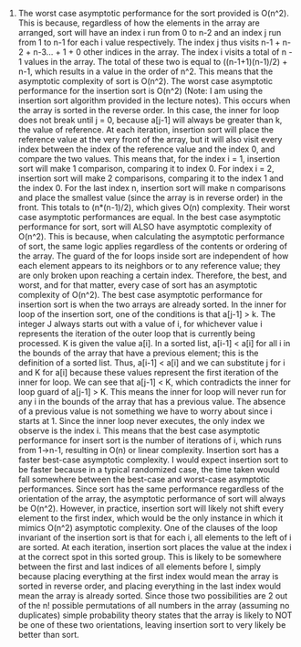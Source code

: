 1. The worst case asymptotic performance for the sort provided is O(n^2). This is because, regardless of how the elements in the array are arranged, sort will have an index i run from 0 to n-2 and an index j run from 1 to n-1 for each i value respectively. The index j thus visits n-1 + n-2 + n-3... + 1 + 0 other indices in the array. The index i visits a total of n - 1 values in the array. The total of these two is equal to ((n-1+1)(n-1)/2) + n-1, which results in a value in the order of n^2. This means that the asymptotic complexity of sort is O(n^2).
The worst case asymptotic performance for the insertion sort is O(n^2) (Note: I am using the insertion sort algorithm provided in the lecture notes). This occurs when the array is sorted in the reverse order. In this case, the inner for loop does not break until j = 0, because a[j-1] will always be greater than k, the value of reference. At each iteration, insertion sort will place the reference value at the very front of the array, but it will also visit every index between the index of the reference value and the index 0, and compare the two values. This means that, for the index i = 1, insertion sort will make 1 comparison, comparing it to index 0. For index i = 2, insertion sort will make 2 comparisons, comparing it to the index 1 and the index 0. For the last index n, insertion sort will make n comparisons and place the smallest value (since the array is in reverse order) in the front. This totals to (n*(n-1)/2), which gives O(n) complexity.
Their worst case asymptotic performances are equal.
In the best case asymptotic performance for sort, sort will ALSO have asymptotic complexity of O(n^2). This is because, when calculating the asymptotic performance of sort, the same logic applies regardless of the contents or ordering of the array. The guard of the for loops inside sort are independent of how each element appears to its neighbors or to any reference value; they are only broken upon reaching a certain index. Therefore, the best, and worst, and for that matter, every case of sort has an asymptotic complexity of O(n^2).
The best case asymptotic performance for insertion sort is when the two arrays are already sorted. In the inner for loop of the insertion sort, one of the conditions is that a[j-1] > k. The integer J always starts out with a value of i, for whichever value i represents the iteration of the outer loop that is currently being processed. K is given the value a[i]. In a sorted list, a[i-1] < a[i] for all i in the bounds of the array that have a previous element; this is the definition of a sorted list. Thus, a[i-1] < a[i] and we can substitute j for i and K for a[i] because these values represent the first iteration of the inner for loop. We can see that a[j-1] < K, which contradicts the inner for loop guard of a[j-1] > K. This means the inner for loop will never run for any i in the bounds of the array that has a previous value. The absence of a previous value is not something we have to worry about since i starts at 1. Since the inner loop never executes, the only index we observe is the index i. This means that the best case asymptotic performance for insert sort is the number of iterations of i, which runs from 1->n-1, resulting in O(n) or linear complexity. 
Insertion sort has a faster best-case asymptotic complexity.
I would expect insertion sort to be faster because in a typical randomized case, the time taken would fall somewhere between the best-case and worst-case asymptotic performances. Since sort has the same performance regardless of the orientation of the array, the asymptotic performance of sort will always be O(n^2). However, in practice, insertion sort will likely not shift every element to the first index, which would be the only instance in which it mimics O(n^2) asymptotic complexity. One of the clauses of the loop invariant of the insertion sort is that for each i, all elements to the left of i are sorted. At each iteration, insertion sort places the value at the index i at the correct spot in this sorted group. This is likely to be somewhere between the first and last indices of all elements before I, simply because placing everything at the first index would mean the array is sorted in reverse order, and placing everything in the last index would mean the array is already sorted. Since those two possibilities are 2 out of the n! possible permutations of all numbers in the array (assuming no duplicates) simple probability theory states that the array is likely to NOT be one of these two orientations, leaving insertion sort to very likely be better than sort.


